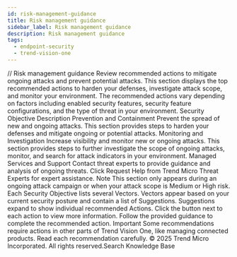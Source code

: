```yaml
---
id: risk-management-guidance
title: Risk management guidance
sidebar_label: Risk management guidance
description: Risk management guidance
tags:
  - endpoint-security
  - trend-vision-one
---
```


/*<![CDATA[*/ $('#title').html($('meta[name=map-description]').attr('content')); /*]]>*/ Risk management guidance Review recommended actions to mitigate ongoing attacks and prevent potential attacks. This section displays the top recommended actions to harden your defenses, investigate attack scope, and monitor your environment. The recommended actions vary depending on factors including enabled security features, security feature configurations, and the type of threat in your environment. Security Objective Description Prevention and Containment Prevent the spread of new and ongoing attacks. This section provides steps to harden your defenses and mitigate ongoing or potential attacks. Monitoring and Investigation Increase visibility and monitor new or ongoing attacks. This section provides steps to further investigate the scope of ongoing attacks, monitor, and search for attack indicators in your environment. Managed Services and Support Contact threat experts to provide guidance and analysis of ongoing threats. Click Request Help from Trend Micro Threat Experts for expert assistance. Note This section only appears during an ongoing attack campaign or when your attack scope is Medium or High risk. Each Security Objective lists several Vectors. Vectors appear based on your current security posture and contain a list of Suggestions. Suggestions expand to show individual recommended Actions. Click the button next to each action to view more information. Follow the provided guidance to complete the recommended action. Important Some recommendations require actions in other parts of Trend Vision One, like managing connected products. Read each recommendation carefully. © 2025 Trend Micro Incorporated. All rights reserved.Search Knowledge Base